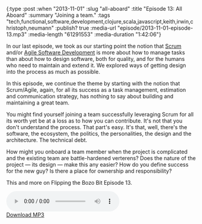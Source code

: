 {:type :post
 :when "2013-11-01"
 :slug "all-aboard"
 :title "Episode 13: All Aboard"
 :summary "Joining a team."
 :tags "tech,functional,software,development,clojure,scala,javascript,keith,irwin,christoph,neumann"
 :publish? true
 :media-url "episode/2013-11-01-episode-13.mp3"
 :media-length "61291553"
 :media-duration "1:42:06"}

In our last episode, we took as our starting point the notion that
[Scrum][sc] and/or [Agile Software Development][asd] is more about how
to manage tasks than about how to design software, both for quality,
and for the humans who need to maintain and extend it. We explored
ways of getting design into the process as much as possible.

In this episode, we continue the theme by starting with the notion
that Scrum/Agile, again, for all its success as a task management,
estimation and communication strategy, has nothing to say about
building and maintaining a great team.

You might find yourself joining a team successfully leveraging Scrum
for all its worth yet be at a loss as to how you can contribute. It's
not that you don't understand the process. That part's easy. It's
that, well, there's the software, the ecosystem, the politics, the
personalities, the design and the architecture. The technical debt.

How might you onboard a team member when the project is complicated
and the existing team are battle-hardened verterens? Does the nature
of the project &mdash; its design &mdash; make this any easier? How do
you define success for the new guy? Is there a place for ownership and
responsibility?

This and more on Flipping the Bozo Bit Episode 13.

<div class="audio-wrapper">
  <audio controls>
    <source src="/episode/2013-11-01-episode-13.mp3" type="audio/mpeg"/>
  </audio>
  <div class="audio-download">
    <a href="/episode/2013-11-01-episode-13.mp3">Download MP3</a>
  </div>
</div>

[sc]: http://en.wikipedia.org/wiki/Scrum_(software_development)
[asd]: http://en.wikipedia.org/wiki/Agile_software_development

